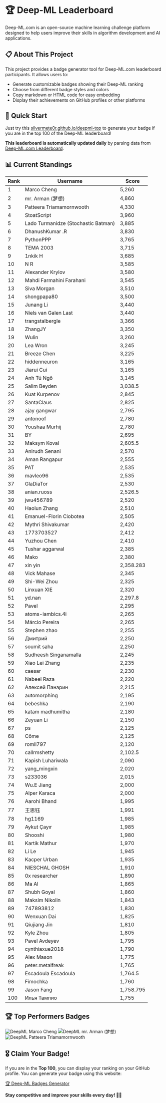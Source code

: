 # 🏆 Deep-ML Leaderboard

Deep-ML.com is an open-source machine learning challenge platform designed to help users improve their skills in algorithm development and AI applications.  

## 📋 About This Project

This project provides a badge generator tool for Deep-ML.com leaderboard participants. It allows users to:
- Generate customizable badges showing their Deep-ML ranking
- Choose from different badge styles and colors
- Copy markdown or HTML code for easy embedding
- Display their achievements on GitHub profiles or other platforms

## 🚀 Quick Start

Just try this [silvermete0r.github.io/deepml-top](https://silvermete0r.github.io/deepml-top) to generate your badge if you are in the top 100 of the Deep-ML leaderboard!

**This leaderboard is automatically updated daily** by parsing data from [Deep-ML.com Leaderboard](https://www.deep-ml.com/leaderboard).  

## 📊 Current Standings  

<!-- LEADERBOARD_START -->
| Rank | Username | Score |
|------|---------|-------|
| 1 | Marco Cheng | 5,260 |
| 2 | mr. Arman (梦想) | 4,860 |
| 3 | Patteera Triamamornwooth | 4,330 |
| 4 | StoatScript | 3,960 |
| 5 | Lado Turmanidze (Stochastic Batman) | 3,885 |
| 6 | DhanushKumar .R | 3,830 |
| 7 | PythonPPP | 3,765 |
| 8 | ТЕМА 2003 | 3,715 |
| 9 | 1nkik H | 3,685 |
| 10 | N R | 3,585 |
| 11 | Alexander Krylov | 3,580 |
| 12 | Mahdi Farmahini Farahani | 3,545 |
| 13 | Siva Morgan | 3,510 |
| 14 | shongpapa80 | 3,500 |
| 15 | Junang Li | 3,440 |
| 16 | Niels van Galen Last | 3,440 |
| 17 | trangstalbergle | 3,366 |
| 18 | ZhangJY | 3,350 |
| 19 | Wulin | 3,260 |
| 20 | Lea Wron | 3,245 |
| 21 | Breeze Chen | 3,225 |
| 22 | hiddenneuron | 3,165 |
| 23 | Jiarui Cui | 3,165 |
| 24 | Anh Tú Ngô | 3,145 |
| 25 | Salim Beyden | 3,038.5 |
| 26 | Kuat Kurpenov | 2,845 |
| 27 | SantaClaus | 2,825 |
| 28 | ajay gangwar | 2,795 |
| 29 | antonoof | 2,780 |
| 30 | Youshaa Murhij | 2,780 |
| 31 | BY | 2,695 |
| 32 | Maksym Koval | 2,605.5 |
| 33 | Anirudh Senani | 2,570 |
| 34 | Aman Rangapur | 2,555 |
| 35 | PAT | 2,535 |
| 36 | mavleo96 | 2,535 |
| 37 | GlaDiaTor | 2,530 |
| 38 | anian.ruoss | 2,526.5 |
| 39 | jwu456789 | 2,520 |
| 40 | Haolun Zhang | 2,510 |
| 41 | Emanuel-Florin Ciobotea | 2,505 |
| 42 | Mythri Shivakumar | 2,420 |
| 43 | 1773703527 | 2,412 |
| 44 | Yuzhou Chen | 2,410 |
| 45 | Tushar aggarwal | 2,385 |
| 46 | Mako | 2,380 |
| 47 | xin yin | 2,358.283 |
| 48 | Vick Mahase | 2,345 |
| 49 | Shi-Wei Zhou | 2,325 |
| 50 | Linxuan XIE | 2,320 |
| 51 | yd.nan | 2,297.8 |
| 52 | Pavel | 2,295 |
| 53 | atoms-iambics.4i | 2,265 |
| 54 | Márcio Pereira | 2,265 |
| 55 | Stephen zhao | 2,255 |
| 56 | Дмитрий | 2,250 |
| 57 | soumit saha | 2,250 |
| 58 | Sudheesh Singanamalla | 2,245 |
| 59 | Xiao Lei Zhang | 2,235 |
| 60 | caesar | 2,230 |
| 61 | Nabeel Raza | 2,220 |
| 62 | Алексей Панарин | 2,215 |
| 63 | automorphing | 2,195 |
| 64 | bebeshka | 2,190 |
| 65 | katam madhumitha | 2,180 |
| 66 | Zeyuan Li | 2,150 |
| 67 | ps | 2,125 |
| 68 | Côme | 2,125 |
| 69 | romil797 | 2,120 |
| 70 | callrmshetty | 2,102.5 |
| 71 | Kapish Luhariwala | 2,090 |
| 72 | yang_mingxin | 2,020 |
| 73 | s233036 | 2,015 |
| 74 | Wu.E Jiang | 2,000 |
| 75 | Alper Karaca | 2,000 |
| 76 | Aarohi Bhand | 1,995 |
| 77 | 王思钰 | 1,991 |
| 78 | hg1169 | 1,985 |
| 79 | Aykut Çayır | 1,985 |
| 80 | Shooshi | 1,980 |
| 81 | Kartik Mathur | 1,970 |
| 82 | Li Le | 1,945 |
| 83 | Kacper Urban | 1,935 |
| 84 | NIESCHAL GHOSH | 1,910 |
| 85 | 0x researcher | 1,890 |
| 86 | Ma Al | 1,865 |
| 87 | Shubh Goyal | 1,860 |
| 88 | Maksim Nikolin | 1,843 |
| 89 | 747893812 | 1,830 |
| 90 | Wenxuan Dai | 1,825 |
| 91 | Qiujiang Jin | 1,810 |
| 92 | Kyle Zhou | 1,805 |
| 93 | Pavel Avdeyev | 1,795 |
| 94 | cynthiaxue2018 | 1,790 |
| 95 | Alex Mason | 1,775 |
| 96 | peter.metalfreak | 1,765 |
| 97 | Escadoula Escadoula | 1,764.5 |
| 98 | Fimochka | 1,760 |
| 99 | Jason Fang | 1,758.795 |
| 100 | Илья Тампио | 1,755 |
<!-- LEADERBOARD_END -->

## 🏆 Top Performers Badges

<!-- BADGES_START -->
![DeepML Marco Cheng](https://img.shields.io/badge/dynamic/json?url=https%3A%2F%2Fraw.githubusercontent.com%2Fsilvermete0r%2Fdeepml-top%2Fmain%2Fbadges.json&query=%24.4091c1a21900bd2c7d3f4e343acddda1.label&prefix=Rank%20&style=for-the-badge&label=%F0%9F%9A%80%20DeepML&color=blue&link=https%3A%2F%2Fwww.deep-ml.com%2Fleaderboard)
![DeepML mr. Arman (梦想)](https://img.shields.io/badge/dynamic/json?url=https%3A%2F%2Fraw.githubusercontent.com%2Fsilvermete0r%2Fdeepml-top%2Fmain%2Fbadges.json&query=%24.1247b1b5b9cd95e98d7ff7438207406f.label&prefix=Rank%20&style=for-the-badge&label=%F0%9F%9A%80%20DeepML&color=blue&link=https%3A%2F%2Fwww.deep-ml.com%2Fleaderboard)
![DeepML Patteera Triamamornwooth](https://img.shields.io/badge/dynamic/json?url=https%3A%2F%2Fraw.githubusercontent.com%2Fsilvermete0r%2Fdeepml-top%2Fmain%2Fbadges.json&query=%24.0eeb1bc570f4ebaca4c3c1d5794e9de9.label&prefix=Rank%20&style=for-the-badge&label=%F0%9F%9A%80%20DeepML&color=blue&link=https%3A%2F%2Fwww.deep-ml.com%2Fleaderboard)
<!-- BADGES_END -->

## 🎖 Claim Your Badge!  

If you are in the **Top 100**, you can display your ranking on your GitHub profile. You can generate your badge using this website:

[🏆 Deep-ML Badges Generator](https://silvermete0r.github.io/deepml-top/)

**Stay competitive and improve your skills every day! 🚀🔥**
